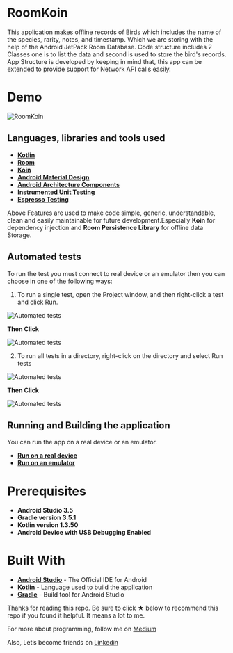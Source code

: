 # RoomKoin

This application makes offline records of Birds which includes the name of the species, rarity, notes, and
timestamp. Which we are storing with the help of the Android JetPack Room Database. Code structure includes
2 Classes one is to list the data and second is used to store the bird's records. App Structure is
developed by keeping in mind that, this app can be extended to provide support for Network API calls easily.

# Demo
![RoomKoin](screenshots/Room_koin_demo.gif)

## Languages, libraries and tools used

* __[Kotlin](https://developer.android.com/kotlin)__
* __[Room](https://developer.android.com/topic/libraries/architecture/room)__
* __[Koin](https://github.com/InsertKoinIO/koin)__
* __[Android Material Design](https://material.io/components/)__
* __[Android Architecture Components](https://developer.android.com/topic/libraries/architecture/index.html)__
* __[Instrumented Unit Testing](https://developer.android.com/training/testing/unit-testing/instrumented-unit-tests)__
* __[Espresso Testing](http://developer.android.com/training/testing/espresso)__

Above Features are used to make code simple, generic, understandable, clean and easily maintainable
for future development.Especially **Koin** for dependency injection and **Room Persistence Library**
for offline data Storage.

## Automated tests

To run the test you must connect to real device or an emulator then you can choose in one of the following ways:

1. To run a single test, open the Project window, and then right-click a test and click Run.

![Automated tests](screenshots/select_single_test_file.png)

**Then Click**

![Automated tests](screenshots/run_single_test_file.png)

2. To run all tests in a directory, right-click on the directory and select Run tests

![Automated tests](screenshots/select_all_test_file.png)

**Then Click**

![Automated tests](screenshots/run_all_test_file.png)

## Running and Building the application

You can run the app on a real device or an emulator.

* __[Run on a real device](https://developer.android.com/training/basics/firstapp/running-app#RealDevice)__
* __[Run on an emulator](https://developer.android.com/training/basics/firstapp/running-app#Emulator)__

# Prerequisites
* __Android Studio 3.5__
* __Gradle version 3.5.1__
* __Kotlin version 1.3.50__
* __Android Device with USB Debugging Enabled__

# Built With

* __[Android Studio](https://developer.android.com/studio/index.html)__ - The Official IDE for Android
* __[Kotlin](https://developer.android.com/kotlin)__ - Language used to build the application
* __[Gradle](https://gradle.org)__ - Build tool for Android Studio

Thanks for reading this repo. Be sure to click ★ below to recommend this repo if you found it helpful. It means a lot to me.

For more about programming, follow me on [Medium](https://medium.com/@yash786agg)

Also, Let’s become friends on [Linkedin](http://bit.ly/24t4EVI)